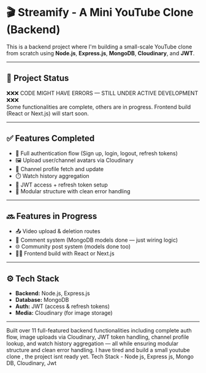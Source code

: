 

# 🎬 Streamify - A Mini YouTube Clone (Backend)

This is a backend project where I'm building a small-scale YouTube clone from scratch using **Node.js**, **Express.js**, **MongoDB**, **Cloudinary**, and **JWT**.

---

## 🚧 Project Status

❌❌❌ CODE MIGHT HAVE ERRORS — STILL UNDER ACTIVE DEVELOPMENT ❌❌❌  
Some functionalities are complete, others are in progress. Frontend build (React or Next.js) will start soon.

---

## ✅ Features Completed

- 🔐 Full authentication flow (Sign up, login, logout, refresh tokens)
- 🖼️ Upload user/channel avatars via Cloudinary
- 👤 Channel profile fetch and update
- ⏱️ Watch history aggregation
- 🔄 JWT access + refresh token setup
- 📂 Modular structure with clean error handling

---

## 🔜 Features in Progress

- 📤 Video upload & deletion routes
- 💬 Comment system (MongoDB models done — just wiring logic)
- 🌐 Community post system (models done too)
- 🧑‍💻 Frontend build with React or Next.js

---

## ⚙️ Tech Stack

- **Backend:** Node.js, Express.js  
- **Database:** MongoDB  
- **Auth:** JWT (access & refresh tokens)  
- **Media:** Cloudinary (for image storage)

---

Built over 11 full-featured backend functionalities including complete auth flow, image uploads via Cloudinary, JWT token handling, channel profile lookup, and watch history aggregation — all while ensuring modular structure and clean error handling.
I have tired and build a small youtube clone , the project isnt ready yet.
Tech Stack - Node js, Express js, Mongo DB, Cloudinary, Jwt 

